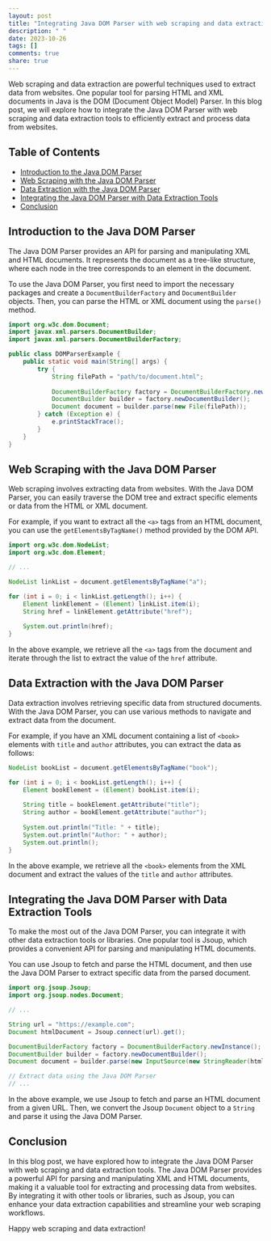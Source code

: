 ```yaml
---
layout: post
title: "Integrating Java DOM Parser with web scraping and data extraction tools"
description: " "
date: 2023-10-26
tags: []
comments: true
share: true
---
```


Web scraping and data extraction are powerful techniques used to extract data from websites. One popular tool for parsing HTML and XML documents in Java is the DOM (Document Object Model) Parser. In this blog post, we will explore how to integrate the Java DOM Parser with web scraping and data extraction tools to efficiently extract and process data from websites.

## Table of Contents
- [Introduction to the Java DOM Parser](#introduction-to-the-java-dom-parser)
- [Web Scraping with the Java DOM Parser](#web-scraping-with-the-java-dom-parser)
- [Data Extraction with the Java DOM Parser](#data-extraction-with-the-java-dom-parser)
- [Integrating the Java DOM Parser with Data Extraction Tools](#integrating-the-java-dom-parser-with-data-extraction-tools)
- [Conclusion](#conclusion)

## Introduction to the Java DOM Parser

The Java DOM Parser provides an API for parsing and manipulating XML and HTML documents. It represents the document as a tree-like structure, where each node in the tree corresponds to an element in the document.

To use the Java DOM Parser, you first need to import the necessary packages and create a `DocumentBuilderFactory` and `DocumentBuilder` objects. Then, you can parse the HTML or XML document using the `parse()` method.

```java
import org.w3c.dom.Document;
import javax.xml.parsers.DocumentBuilder;
import javax.xml.parsers.DocumentBuilderFactory;

public class DOMParserExample {
    public static void main(String[] args) {
        try {
            String filePath = "path/to/document.html";
            
            DocumentBuilderFactory factory = DocumentBuilderFactory.newInstance();
            DocumentBuilder builder = factory.newDocumentBuilder();
            Document document = builder.parse(new File(filePath));
        } catch (Exception e) {
            e.printStackTrace();
        }
    }
}
```

## Web Scraping with the Java DOM Parser

Web scraping involves extracting data from websites. With the Java DOM Parser, you can easily traverse the DOM tree and extract specific elements or data from the HTML or XML document.

For example, if you want to extract all the `<a>` tags from an HTML document, you can use the `getElementsByTagName()` method provided by the DOM API.

```java
import org.w3c.dom.NodeList;
import org.w3c.dom.Element;

// ...

NodeList linkList = document.getElementsByTagName("a");

for (int i = 0; i < linkList.getLength(); i++) {
    Element linkElement = (Element) linkList.item(i);
    String href = linkElement.getAttribute("href");
    
    System.out.println(href);
}
```

In the above example, we retrieve all the `<a>` tags from the document and iterate through the list to extract the value of the `href` attribute.

## Data Extraction with the Java DOM Parser

Data extraction involves retrieving specific data from structured documents. With the Java DOM Parser, you can use various methods to navigate and extract data from the document.

For example, if you have an XML document containing a list of `<book>` elements with `title` and `author` attributes, you can extract the data as follows:

```java
NodeList bookList = document.getElementsByTagName("book");

for (int i = 0; i < bookList.getLength(); i++) {
    Element bookElement = (Element) bookList.item(i);
    
    String title = bookElement.getAttribute("title");
    String author = bookElement.getAttribute("author");
    
    System.out.println("Title: " + title);
    System.out.println("Author: " + author);
    System.out.println();
}
```

In the above example, we retrieve all the `<book>` elements from the XML document and extract the values of the `title` and `author` attributes.

## Integrating the Java DOM Parser with Data Extraction Tools

To make the most out of the Java DOM Parser, you can integrate it with other data extraction tools or libraries. One popular tool is Jsoup, which provides a convenient API for parsing and manipulating HTML documents.

You can use Jsoup to fetch and parse the HTML document, and then use the Java DOM Parser to extract specific data from the parsed document.

```java
import org.jsoup.Jsoup;
import org.jsoup.nodes.Document;

// ...

String url = "https://example.com";
Document htmlDocument = Jsoup.connect(url).get();

DocumentBuilderFactory factory = DocumentBuilderFactory.newInstance();
DocumentBuilder builder = factory.newDocumentBuilder();
Document document = builder.parse(new InputSource(new StringReader(htmlDocument.html())));

// Extract data using the Java DOM Parser
// ...
```

In the above example, we use Jsoup to fetch and parse an HTML document from a given URL. Then, we convert the Jsoup `Document` object to a `String` and parse it using the Java DOM Parser.

## Conclusion

In this blog post, we have explored how to integrate the Java DOM Parser with web scraping and data extraction tools. The Java DOM Parser provides a powerful API for parsing and manipulating XML and HTML documents, making it a valuable tool for extracting and processing data from websites. By integrating it with other tools or libraries, such as Jsoup, you can enhance your data extraction capabilities and streamline your web scraping workflows.

Happy web scraping and data extraction!